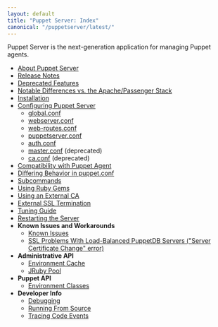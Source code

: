 ```yaml
---
layout: default
title: "Puppet Server: Index"
canonical: "/puppetserver/latest/"
---
```


Puppet Server is the next-generation application for managing Puppet agents.


* [About Puppet Server](./services_master_puppetserver.markdown)
* [Release Notes](./release_notes.markdown)
* [Deprecated Features](./deprecated_features.markdown)
* [Notable Differences vs. the Apache/Passenger Stack](./puppetserver_vs_passenger.markdown)
* [Installation](./install_from_packages.markdown)
* [Configuring Puppet Server](./configuration.markdown)
    * [global.conf](./config_file_global.markdown)
    * [webserver.conf](./config_file_webserver.markdown)
    * [web-routes.conf](./config_file_web-routes.markdown)
    * [puppetserver.conf](./config_file_puppetserver.markdown)
    * [auth.conf](./config_file_auth.markdown)
    * [master.conf](./config_file_master.markdown) (deprecated)
    * [ca.conf](./config_file_ca.markdown) (deprecated)
* [Compatibility with Puppet Agent](./compatibility_with_puppet_agent.markdown)
* [Differing Behavior in puppet.conf](./puppet_conf_setting_diffs.markdown)
* [Subcommands](./subcommands.markdown)
* [Using Ruby Gems](./gems.markdown)
* [Using an External CA](./external_ca_configuration.markdown)
* [External SSL Termination](./external_ssl_termination.markdown)
* [Tuning Guide](./tuning_guide.markdown)
* [Restarting the Server](./restarting.markdown)
* **Known Issues and Workarounds**
    * [Known Issues](./known_issues.markdown)
    * [SSL Problems With Load-Balanced PuppetDB Servers ("Server Certificate Change" error)](./ssl_server_certificate_change_and_virtual_ips.markdown)
* **Administrative API**
    * [Environment Cache](./admin-api/v1/environment-cache.markdown)
    * [JRuby Pool](./admin-api/v1/jruby-pool.markdown)
* **Puppet API**
    * [Environment Classes](./puppet-api/v3/environment_classes.markdown)
* **Developer Info**
    * [Debugging](./dev_debugging.markdown)
    * [Running From Source](./dev_running_from_source.markdown)
    * [Tracing Code Events](./dev_trace_func.markdown)
